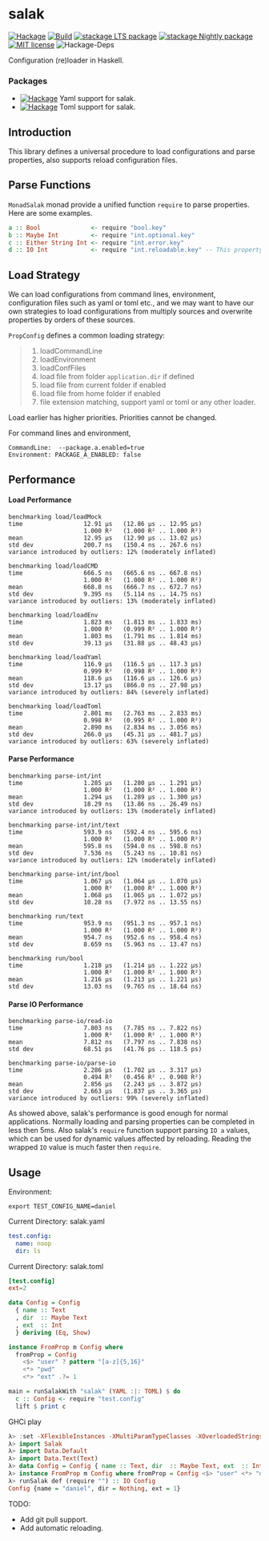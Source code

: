 # salak

[![Hackage](https://img.shields.io/hackage/v/salak.svg?logo=haskell)](https://hackage.haskell.org/package/salak)
[![Build](https://img.shields.io/travis/leptonyu/salak.svg?logo=travis)](https://travis-ci.org/leptonyu/salak)
[![stackage LTS package](http://stackage.org/package/salak/badge/lts)](http://stackage.org/lts/package/salak)
[![stackage Nightly package](http://stackage.org/package/salak/badge/nightly)](http://stackage.org/nightly/package/salak)
[![MIT license](https://img.shields.io/badge/license-MIT-blue.svg)](https://github.com/leptonyu/salak/blob/master/salak/LICENSE)
![Hackage-Deps](https://img.shields.io/hackage-deps/v/salak)


Configuration (re)loader in Haskell.

### Packages

- [![Hackage](https://img.shields.io/badge/salak-yaml-orange)](https://hackage.haskell.org/package/salak-yaml) Yaml support for salak.
- [![Hackage](https://img.shields.io/badge/salak-toml-orange)](https://hackage.haskell.org/package/salak-toml) Toml support for salak.

## Introduction
This library defines a universal procedure to load configurations and parse properties, also supports reload configuration files.

## Parse Functions

`MonadSalak` monad provide a unified function `require` to parse properties. Here are some examples.

```Haskell
a :: Bool              <- require "bool.key"
b :: Maybe Int         <- require "int.optional.key"
c :: Either String Int <- require "int.error.key"
d :: IO Int            <- require "int.reloadable.key" -- This property can be changed by reloading configurations.
```

## Load Strategy
We can load configurations from command lines, environment, configuration files such as yaml or toml etc., and we may want to have our own strategies to load configurations from multiply sources and overwrite properties by orders of these sources.

`PropConfig` defines a common loading strategy:
> 1. loadCommandLine
> 2. loadEnvironment
> 3. loadConfFiles
> 4. load file from folder `application.dir` if defined
> 5. load file from current folder if enabled
> 6. load file from home folder if enabled
> 7. file extension matching, support yaml or toml or any other loader.

Load earlier has higher priorities. Priorities cannot be changed.

For command lines and environment, 
```
CommandLine:  --package.a.enabled=true
Environment: PACKAGE_A_ENABLED: false
```

## Performance

#### Load Performance

```log
benchmarking load/loadMock
time                 12.91 μs   (12.86 μs .. 12.95 μs)
                     1.000 R²   (1.000 R² .. 1.000 R²)
mean                 12.95 μs   (12.90 μs .. 13.02 μs)
std dev              200.7 ns   (150.4 ns .. 267.6 ns)
variance introduced by outliers: 12% (moderately inflated)

benchmarking load/loadCMD
time                 666.5 ns   (665.6 ns .. 667.8 ns)
                     1.000 R²   (1.000 R² .. 1.000 R²)
mean                 668.8 ns   (666.7 ns .. 672.7 ns)
std dev              9.395 ns   (5.114 ns .. 14.75 ns)
variance introduced by outliers: 13% (moderately inflated)

benchmarking load/loadEnv
time                 1.823 ms   (1.813 ms .. 1.833 ms)
                     1.000 R²   (0.999 R² .. 1.000 R²)
mean                 1.803 ms   (1.791 ms .. 1.814 ms)
std dev              39.13 μs   (31.88 μs .. 48.43 μs)

benchmarking load/loadYaml
time                 116.9 μs   (116.5 μs .. 117.3 μs)
                     0.999 R²   (0.998 R² .. 1.000 R²)
mean                 118.6 μs   (116.6 μs .. 126.6 μs)
std dev              13.17 μs   (866.0 ns .. 27.98 μs)
variance introduced by outliers: 84% (severely inflated)

benchmarking load/loadToml
time                 2.801 ms   (2.763 ms .. 2.833 ms)
                     0.998 R²   (0.995 R² .. 1.000 R²)
mean                 2.890 ms   (2.834 ms .. 3.056 ms)
std dev              266.0 μs   (45.31 μs .. 481.7 μs)
variance introduced by outliers: 63% (severely inflated)
```

#### Parse Performance

```log
benchmarking parse-int/int
time                 1.285 μs   (1.280 μs .. 1.291 μs)
                     1.000 R²   (1.000 R² .. 1.000 R²)
mean                 1.294 μs   (1.289 μs .. 1.300 μs)
std dev              18.29 ns   (13.86 ns .. 26.49 ns)
variance introduced by outliers: 13% (moderately inflated)

benchmarking parse-int/int/text
time                 593.9 ns   (592.4 ns .. 595.6 ns)
                     1.000 R²   (1.000 R² .. 1.000 R²)
mean                 595.8 ns   (594.0 ns .. 598.8 ns)
std dev              7.536 ns   (5.243 ns .. 10.81 ns)
variance introduced by outliers: 12% (moderately inflated)

benchmarking parse-int/int/bool
time                 1.067 μs   (1.064 μs .. 1.070 μs)
                     1.000 R²   (1.000 R² .. 1.000 R²)
mean                 1.068 μs   (1.065 μs .. 1.072 μs)
std dev              10.28 ns   (7.972 ns .. 13.55 ns)

benchmarking run/text
time                 953.9 ns   (951.3 ns .. 957.1 ns)
                     1.000 R²   (1.000 R² .. 1.000 R²)
mean                 954.7 ns   (952.6 ns .. 958.4 ns)
std dev              8.659 ns   (5.963 ns .. 13.47 ns)

benchmarking run/bool
time                 1.218 μs   (1.214 μs .. 1.222 μs)
                     1.000 R²   (1.000 R² .. 1.000 R²)
mean                 1.216 μs   (1.213 μs .. 1.221 μs)
std dev              13.03 ns   (9.765 ns .. 18.64 ns)
```

#### Parse IO Performance

```log
benchmarking parse-io/read-io
time                 7.803 ns   (7.785 ns .. 7.822 ns)
                     1.000 R²   (1.000 R² .. 1.000 R²)
mean                 7.812 ns   (7.797 ns .. 7.838 ns)
std dev              68.51 ps   (41.76 ps .. 118.5 ps)

benchmarking parse-io/parse-io
time                 2.286 μs   (1.702 μs .. 3.317 μs)
                     0.494 R²   (0.456 R² .. 0.908 R²)
mean                 2.856 μs   (2.243 μs .. 3.872 μs)
std dev              2.663 μs   (1.837 μs .. 3.365 μs)
variance introduced by outliers: 99% (severely inflated)
```

As showed above, salak's performance is good enough for normal applications. Normally loading and parsing properties can be completed in less then 5ms. Also salak's `require` function support parsing `IO a` values, which can be used for dynamic values affected by reloading. Reading the wrapped `IO` value is much faster then `require`.

## Usage

Environment:
```
export TEST_CONFIG_NAME=daniel
```
Current Directory:  salak.yaml
```YAML
test.config:
  name: noop
  dir: ls
```
Current Directory:  salak.toml
```TOML
[test.config]
ext=2
```

```Haskell
data Config = Config
  { name :: Text
  , dir  :: Maybe Text
  , ext  :: Int
  } deriving (Eq, Show)

instance FromProp m Config where
  fromProp = Config
    <$> "user" ? pattern "[a-z]{5,16}"
    <*> "pwd"
    <*> "ext" .?= 1

main = runSalakWith "salak" (YAML :|: TOML) $ do
  c :: Config <- require "test.config"
  lift $ print c
```

GHCi play
```Haskell
λ> :set -XFlexibleInstances -XMultiParamTypeClasses -XOverloadedStrings
λ> import Salak
λ> import Data.Default
λ> import Data.Text(Text)
λ> data Config = Config { name :: Text, dir  :: Maybe Text, ext  :: Int} deriving (Eq, Show)
λ> instance FromProp m Config where fromProp = Config <$> "user" <*> "dir" <*> "ext" .?= 1
λ> runSalak def (require "") :: IO Config
Config {name = "daniel", dir = Nothing, ext = 1}
```

TODO:
- Add git pull support.
- Add automatic reloading.
